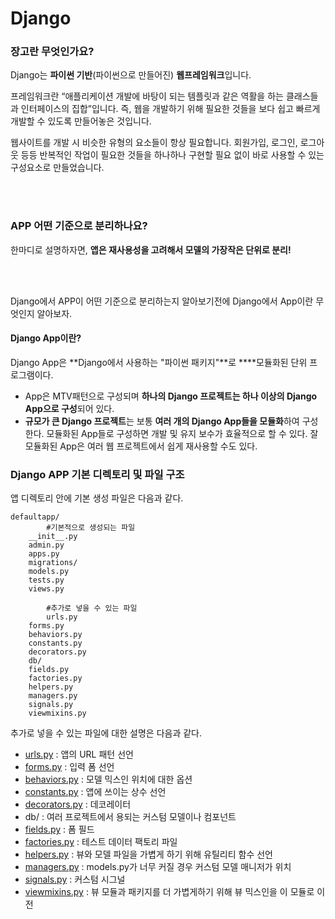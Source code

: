 # Django

### 장고란 무엇인가요?

Django는 **파이썬 기반**(파이썬으로 만들어진) **웹프레임워크**입니다.

프레임워크란 “애플리케이션 개발에 바탕이 되는 템플릿과 같은 역활을 하는 클래스들과 인터페이스의 집합”입니다. 즉, 웹을 개발하기 위해 필요한 것들을 보다 쉽고 빠르게 개발할 수 있도록 만들어놓은 것입니다.

웹사이트를 개발 시 비슷한 유형의 요소들이 항상 필요합니다. 회원가입, 로그인, 로그아웃 등등 반복적인 작업이 필요한 것들을 하나하나 구현할 필요 없이 바로 사용할 수 있는 구성요소로 만들었습니다.

<br/>
<br/>

### APP 어떤 기준으로 분리하나요? 

한마디로 설명하자면, **앱은 재사용성을 고려해서 모델의 가장작은 단위로 분리!**

<br/>
<br/>

Django에서 APP이 어떤 기준으로 분리하는지 알아보기전에 Django에서 App이란 무엇인지 알아보자.

#### Django App이란?

Django App은 **Django에서 사용하는 "파이썬 패키지"**로 ****모듈화된 단위 프로그램이다.

- App은 MTV패턴으로 구성되며  **하나의 Django 프로젝트는 하나 이상의 Django App으로 구성**되어 있다.
- **규모가 큰 Django 프로젝트**는 보통 **여러 개의 Django App들을 모듈화**하여 구성한다. 모듈화된 App들로 구성하면 개발 및 유지 보수가 효율적으로 할 수 있다. 잘 모듈화된 App은 여러 웹 프로젝트에서 쉽게 재사용할 수도 있다.

### Django APP **기본 디렉토리 및 파일 구조**

앱 디렉토리 안에 기본 생성 파일은 다음과 같다.

```
defaultapp/
		#기본적으로 생성되는 파일
    __init__.py
    admin.py
    apps.py
    migrations/
    models.py
    tests.py
    views.py

		#추가로 넣을 수 있는 파일
		urls.py
    forms.py
    behaviors.py
    constants.py
    decorators.py
    db/
    fields.py
    factories.py
    helpers.py
    managers.py
    signals.py
    viewmixins.py
```

추가로 넣을 수 있는 파일에 대한 설명은 다음과 같다.

- [urls.py](http://urls.py) : 앱의 URL 패턴 선언
- [forms.py](http://forms.py) : 입력 폼 선언
- [behaviors.py](http://behaviors.py) : 모델 믹스인 위치에 대한 옵션
- [constants.py](http://constants.py) : 앱에 쓰이는 상수 선언
- [decorators.py](http://decorators.py) : 데코레이터
- db/ : 여러 프로젝트에서 용되는 커스텀 모델이나 컴포넌트
- [fields.py](http://fields.py) : 폼 필드
- [factories.py](http://factories.py) : 테스트 데이터 팩토리 파일
- [helpers.py](http://helpers.py) : 뷰와 모델 파일을 가볍게 하기 위해 유틸리티 함수 선언
- [managers.py](http://managers.py) : models.py가 너무 커질 경우 커스텀 모델 매니저가 위치
- [signals.py](http://signals.py) : 커스텀 시그널
- [viewmixins.py](http://viewmixins.py) : 뷰 모듈과 패키지를 더 가볍게하기 위해 뷰 믹스인을 이 모듈로 이전
